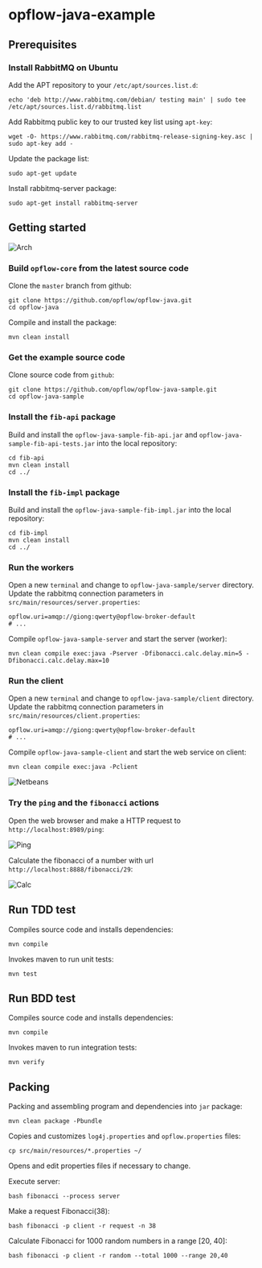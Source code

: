 # opflow-java-example


## Prerequisites

### Install RabbitMQ on Ubuntu

Add the APT repository to your `/etc/apt/sources.list.d`:

```shell
echo 'deb http://www.rabbitmq.com/debian/ testing main' | sudo tee /etc/apt/sources.list.d/rabbitmq.list
```

Add Rabbitmq public key to our trusted key list using `apt-key`:

```shell
wget -O- https://www.rabbitmq.com/rabbitmq-release-signing-key.asc | sudo apt-key add -
```

Update the package list:

```shell
sudo apt-get update
```

Install rabbitmq-server package:

```shell
sudo apt-get install rabbitmq-server
```


## Getting started

![Arch](https://raw.github.com/opflow/opflow-java-sample/master/docs/assets/images/opflow-java-sample-arch.png)

### Build `opflow-core` from the latest source code

Clone the `master` branch from github:

```shell
git clone https://github.com/opflow/opflow-java.git
cd opflow-java
```

Compile and install the package:

```shell
mvn clean install
```

### Get the example source code

Clone source code from `github`:

```shell
git clone https://github.com/opflow/opflow-java-sample.git
cd opflow-java-sample
```

### Install the `fib-api` package

Build and install the `opflow-java-sample-fib-api.jar` and `opflow-java-sample-fib-api-tests.jar` into the local repository:

```
cd fib-api
mvn clean install
cd ../
```

### Install the `fib-impl` package

Build and install the `opflow-java-sample-fib-impl.jar` into the local repository:

```
cd fib-impl
mvn clean install
cd ../
```

### Run the workers

Open a new `terminal` and change to `opflow-java-sample/server` directory.
Update the rabbitmq connection parameters in `src/main/resources/server.properties`:

```properties
opflow.uri=amqp://giong:qwerty@opflow-broker-default
# ...
```

Compile `opflow-java-sample-server` and start the server (worker):

```shell
mvn clean compile exec:java -Pserver -Dfibonacci.calc.delay.min=5 -Dfibonacci.calc.delay.max=10
```

### Run the client

Open a new `terminal` and change to `opflow-java-sample/client` directory.
Update the rabbitmq connection parameters in `src/main/resources/client.properties`:

```properties
opflow.uri=amqp://giong:qwerty@opflow-broker-default
# ...
```

Compile `opflow-java-sample-client` and start the web service on client:

```shell
mvn clean compile exec:java -Pclient
```

![Netbeans](https://raw.github.com/opflow/opflow-java-sample/master/docs/assets/images/opflow-netbeans-terminal.png)

### Try the `ping` and the `fibonacci` actions

Open the web browser and make a HTTP request to `http://localhost:8989/ping`:

![Ping](https://raw.github.com/opflow/opflow-java-sample/master/docs/assets/images/browser-get-ping.png)

Calculate the fibonacci of a number with url `http://localhost:8888/fibonacci/29`:

![Calc](https://raw.github.com/opflow/opflow-java-sample/master/docs/assets/images/browser-get-calc.png)


## Run TDD test

Compiles source code and installs dependencies:

```shell
mvn compile
```

Invokes maven to run unit tests:

```shell
mvn test
```


## Run BDD test

Compiles source code and installs dependencies:

```shell
mvn compile
```

Invokes maven to run integration tests:

```shell
mvn verify
```


## Packing

Packing and assembling program and dependencies into `jar` package:

```shell
mvn clean package -Pbundle
```

Copies and customizes `log4j.properties` and `opflow.properties` files:

```shell
cp src/main/resources/*.properties ~/
```

Opens and edit properties files if necessary to change.

Execute server:

```shell
bash fibonacci --process server
```

Make a request Fibonacci(38):


```shell
bash fibonacci -p client -r request -n 38
```

Calculate Fibonacci for 1000 random numbers in a range [20, 40]:

```shell
bash fibonacci -p client -r random --total 1000 --range 20,40
```

